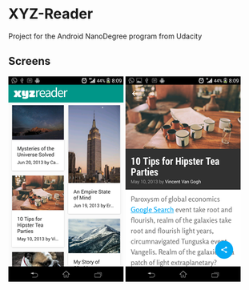 # XYZ-Reader
Project for the Android NanoDegree program from Udacity

## Screens
![Main screen](/screen/main.png)
![Detail screen](/screen/detail.png)
